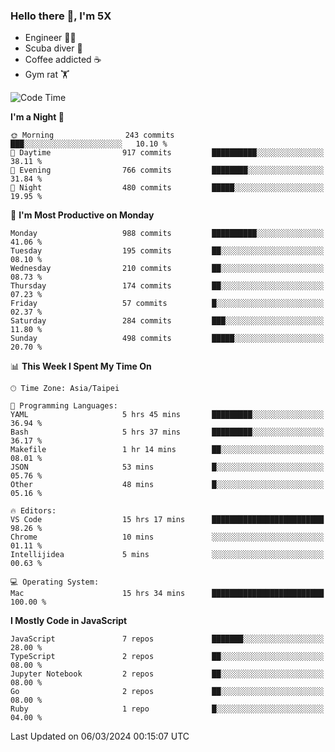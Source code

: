 ### Hello there 👋, I'm 5X

* Engineer 👨‍💻
* Scuba diver 🤿
* Coffee addicted ☕️
* Gym rat 🏋️

<!--START_SECTION:waka-->
![Code Time](http://img.shields.io/badge/Code%20Time-830%20hrs%2024%20mins-blue)

**I'm a Night 🦉** 

```text
🌞 Morning                243 commits         ███░░░░░░░░░░░░░░░░░░░░░░   10.10 % 
🌆 Daytime                917 commits         ██████████░░░░░░░░░░░░░░░   38.11 % 
🌃 Evening                766 commits         ████████░░░░░░░░░░░░░░░░░   31.84 % 
🌙 Night                  480 commits         █████░░░░░░░░░░░░░░░░░░░░   19.95 % 
```
📅 **I'm Most Productive on Monday** 

```text
Monday                   988 commits         ██████████░░░░░░░░░░░░░░░   41.06 % 
Tuesday                  195 commits         ██░░░░░░░░░░░░░░░░░░░░░░░   08.10 % 
Wednesday                210 commits         ██░░░░░░░░░░░░░░░░░░░░░░░   08.73 % 
Thursday                 174 commits         ██░░░░░░░░░░░░░░░░░░░░░░░   07.23 % 
Friday                   57 commits          █░░░░░░░░░░░░░░░░░░░░░░░░   02.37 % 
Saturday                 284 commits         ███░░░░░░░░░░░░░░░░░░░░░░   11.80 % 
Sunday                   498 commits         █████░░░░░░░░░░░░░░░░░░░░   20.70 % 
```


📊 **This Week I Spent My Time On** 

```text
🕑︎ Time Zone: Asia/Taipei

💬 Programming Languages: 
YAML                     5 hrs 45 mins       █████████░░░░░░░░░░░░░░░░   36.94 % 
Bash                     5 hrs 37 mins       █████████░░░░░░░░░░░░░░░░   36.17 % 
Makefile                 1 hr 14 mins        ██░░░░░░░░░░░░░░░░░░░░░░░   08.01 % 
JSON                     53 mins             █░░░░░░░░░░░░░░░░░░░░░░░░   05.76 % 
Other                    48 mins             █░░░░░░░░░░░░░░░░░░░░░░░░   05.16 % 

🔥 Editors: 
VS Code                  15 hrs 17 mins      █████████████████████████   98.26 % 
Chrome                   10 mins             ░░░░░░░░░░░░░░░░░░░░░░░░░   01.11 % 
Intellijidea             5 mins              ░░░░░░░░░░░░░░░░░░░░░░░░░   00.63 % 

💻 Operating System: 
Mac                      15 hrs 34 mins      █████████████████████████   100.00 % 
```

**I Mostly Code in JavaScript** 

```text
JavaScript               7 repos             ███████░░░░░░░░░░░░░░░░░░   28.00 % 
TypeScript               2 repos             ██░░░░░░░░░░░░░░░░░░░░░░░   08.00 % 
Jupyter Notebook         2 repos             ██░░░░░░░░░░░░░░░░░░░░░░░   08.00 % 
Go                       2 repos             ██░░░░░░░░░░░░░░░░░░░░░░░   08.00 % 
Ruby                     1 repo              █░░░░░░░░░░░░░░░░░░░░░░░░   04.00 % 
```




 Last Updated on 06/03/2024 00:15:07 UTC
<!--END_SECTION:waka-->

